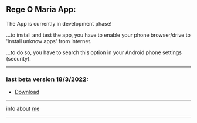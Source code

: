 ## Rege O Maria App:

The App is currently in development phase!

...to install and test the app, you have to enable your phone browser/drive to 'install unknow apps' from internet.

...to do so, you have to search this option in your Android phone settings (security).

---

### last beta version 18/3/2022:
- [Download](https://drive.google.com/file/d/1tH3SQNN8e7zyZ51yACP8ucBZtfmBrgkK/view?usp=sharing)


<!--
### old version 18/3/2022:
- [Download](https://drive.google.com/file/d/1KjGTVeYdWrzmFoHpXZk_Nmz7ZD_ig39F/view?usp=sharing)
-->

---

info about [me](https://mtravascio.github.io/)

---
